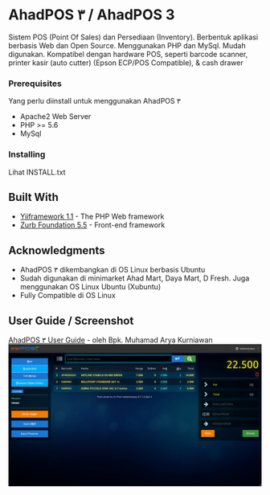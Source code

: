 # AhadPOS ٣ / AhadPOS 3

Sistem POS (Point Of Sales) dan Persediaan (Inventory). Berbentuk aplikasi berbasis Web dan Open Source.
Menggunakan PHP dan MySql. 
Mudah digunakan. Kompatibel dengan hardware POS, seperti barcode scanner, printer kasir (auto cutter) (Epson ECP/POS Compatible), & cash drawer


### Prerequisites

Yang perlu diinstall untuk menggunakan AhadPOS ٣

* Apache2 Web Server
* PHP >= 5.6
* MySql


### Installing

Lihat INSTALL.txt


## Built With

* [Yiiframework 1.1](http://www.yiiframework.com/) - The PHP Web framework
* [Zurb Foundation 5.5](https://foundation.zurb.com/sites/docs/v/5.5.3/) - Front-end framework


## Acknowledgments

* AhadPOS ٣ dikembangkan di OS Linux berbasis Ubuntu
* Sudah digunakan di minimarket Ahad Mart, Daya Mart, D Fresh. Juga menggunakan OS Linux Ubuntu (Xubuntu)
* Fully Compatible di OS Linux

## User Guide / Screenshot
[AhadPOS ٣ User Guide](https://ahadpos.files.wordpress.com/2018/07/ahadpos-3-user-guides-juli-2018.pdf) - oleh Bpk. Muhamad Arya Kurniawan
![pos screenshot default](/images/screenshot/pos-default.jpg?raw=true "POS Screenshot - Default")
